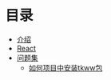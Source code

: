 # 目录

* [介绍](README.md)
* [React](react/README.md)
* [问题集](work/README.md)
    * [如何项目中安装tkww包](work/jenkins-github-packages.md)

